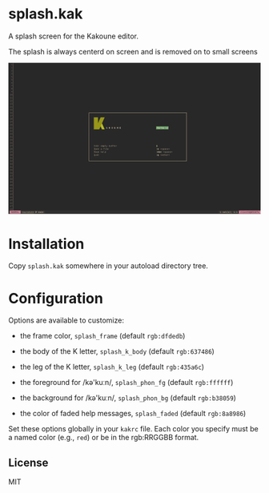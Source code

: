 # splash.kak

A splash screen for the Kakoune editor.

The splash is always centerd on screen and is removed on to small screens

![Splash example](screenshot.png)

# Installation

Copy `splash.kak` somewhere in your autoload directory tree.

# Configuration

Options are available to customize:

- the frame color, `splash_frame` (default `rgb:dfdedb`)

- the body of the K letter, `splash_k_body` (default `rgb:637486`)

- the leg of the K letter, `splash_k_leg` (default `rgb:435a6c`)

- the foreground for /kə'kuːn/, `splash_phon_fg` (default `rgb:ffffff`)
- the background for /kə'kuːn/, `splash_phon_bg` (default `rgb:b38059`)

- the color of faded help messages, `splash_faded` (default `rgb:8a8986`)

Set these options globally in your `kakrc` file. Each color you specify
must be a named color (e.g., `red`) or be in the rgb:RRGGBB format.

## License

MIT

